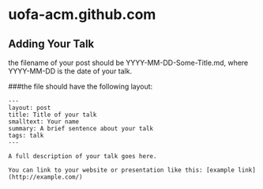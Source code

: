 uofa-acm.github.com
===================

Adding Your Talk
-------------

the filename of your post should be YYYY-MM-DD-Some-Title.md, where YYYY-MM-DD is the date of your talk.

###the file should have the following layout:

```
---
layout: post
title: Title of your talk
smalltext: Your name
summary: A brief sentence about your talk
tags: talk
---

A full description of your talk goes here.

You can link to your website or presentation like this: [example link](http://example.com/)
```

